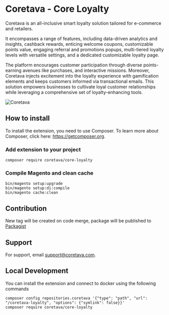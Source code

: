 # Coretava - Core Loyalty

Coretava is an all-inclusive smart loyalty solution tailored for e-commerce and retailers.

It encompasses a range of features, including data-driven analytics and insights, cashback rewards, enticing welcome
coupons, customizable points value, engaging referral and promotions popups, multi-tiered loyalty levels with versatile
settings, and a dedicated customizable loyalty page.

The platform encourages customer participation through diverse points-earning avenues like purchases, and interactive
missions. Moreover, Coretava injects excitement into the loyalty experience with gamification elements and keeps
customers informed via transactional emails. This solution empowers businesses to cultivate loyal customer relationships
while leveraging a comprehensive set of loyalty-enhancing tools.

![Coretava](https://coretava.com/_next/image?url=https%3A%2F%2Fstatic.coretava.com%2Fcms%2Fthumbnail_Layer_2_13eb55038f_b00cee250d.png&w=256&q=100)

## How to install

To install the extension, you need to use Composer. To learn more about Composer, click here: https://getcomposer.org.

### Add extension to your project

```shell
composer require coretava/core-loyalty
```

### Compile Magento and clean cache

```shell
bin/magento setup:upgrade
bin/magento setup:di:compile
bin/magento cache:clean
```

## Contribution

New tag will be created on code merge, package will be published
to [Packagist](https://packagist.org/packages/coretava/core-loyalty)

## Support

For support, email support@coretava.com.

## Local Development

You can install the extension and connect to docker using the following commands

```shell
composer config repositories.coretava '{"type": "path", "url": "/coretava-loyalty", "options": {"symlink": false}}'
composer require coretava/core-loyalty
```
